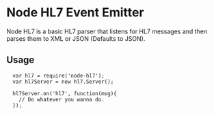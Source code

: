 # Node HL7 Event Emitter
Node HL7 is a basic HL7 parser that listens for HL7 messages and then parses them to XML or JSON (Defaults to JSON).

## Usage

```
  var hl7 = require('node-hl7');
  var hl7Server = new hl7.Server();

  hl7Server.on('hl7', function(msg){
    // Do whatever you wanna do.
  });
```
